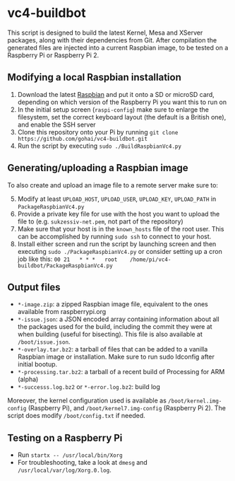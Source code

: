 # vc4-buildbot

This script is designed to build the latest Kernel, Mesa and XServer packages, along with their dependencies from Git. After compilation the generated files are injected into a current Raspbian image, to be tested on a Raspberry Pi or Raspberry Pi 2.

## Modifying a local Raspbian installation

1. Download the latest [Raspbian](http://downloads.raspberrypi.org/raspbian_latest) and put it onto a SD or microSD card, depending on which version of the Raspberry Pi you want this to run on
2. In the initial setup screen (`raspi-config`) make sure to enlarge the filesystem, set the correct keyboard layout (the default is a British one), and enable the SSH server
3. Clone this repository onto your Pi by running `git clone https://github.com/gohai/vc4-buildbot.git`
4. Run the script by executing `sudo ./BuildRaspbianVc4.py`

## Generating/uploading a Raspbian image

To also create and upload an image file to a remote server make sure to:

5. Modify at least `UPLOAD_HOST`, `UPLOAD_USER`, `UPLOAD_KEY`, `UPLOAD_PATH` in `PackageRaspbianVc4.py`
6. Provide a private key file for use with the host you want to upload the file to (e.g. `sukzessiv-net.pem`, not part of the repository)
7. Make sure that your host is in the `known_hosts` file of the root user. This can be accomplished by running `sudo ssh` to connect to your host.
8. Install either screen and run the script by launching screen and then executing `sudo ./PackageRaspbianVc4.py` or consider setting up a cron job like this:
`00 21   * * *   root    /home/pi/vc4-buildbot/PackageRaspbianVc4.py`

## Output files

* `*-image.zip`: a zipped Raspbian image file, equivalent to the ones available from raspberrypi.org
* `*-issue.json`: a JSON encoded array containing information about all the packages used for the build, including the commit they were at when building (useful for bisecting). This file is also available at `/boot/issue.json`.
* `*-overlay.tar.bz2`: a tarball of files that can be added to a vanilla Raspbian image or installation. Make sure to run sudo ldconfig after initial bootup.
* `*-processing.tar.bz2`: a tarball of a recent build of Processing for ARM (alpha)
* `*-successs.log.bz2` or `*-error.log.bz2`: build log

Moreover, the kernel configuration used is available as `/boot/kernel.img-config` (Raspberry Pi), and `/boot/kernel7.img-config` (Raspberry Pi 2). The script does modify `/boot/config.txt` if needed.

## Testing on a Raspberry Pi

* Run `startx -- /usr/local/bin/Xorg`
* For troubleshooting, take a look at `dmesg` and `/usr/local/var/log/Xorg.0.log`.

